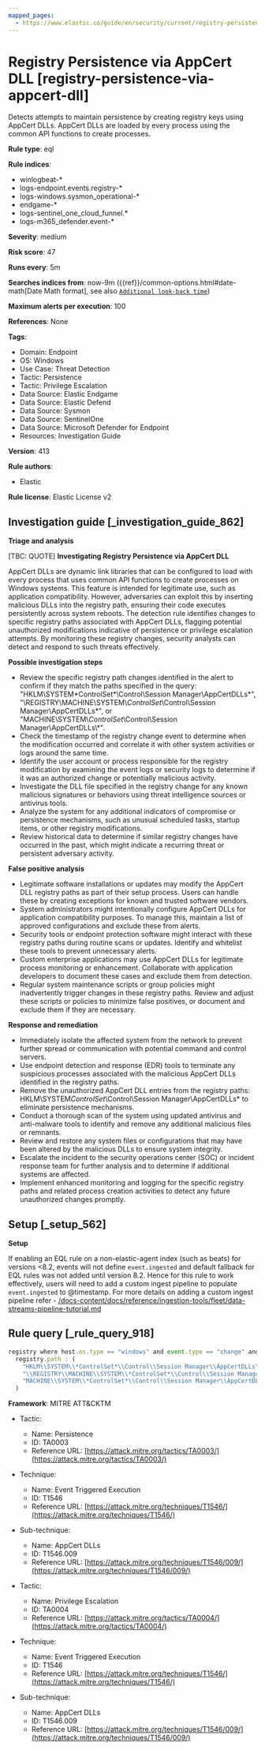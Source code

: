 ```yaml
---
mapped_pages:
  - https://www.elastic.co/guide/en/security/current/registry-persistence-via-appcert-dll.html
---
```


# Registry Persistence via AppCert DLL [registry-persistence-via-appcert-dll]

Detects attempts to maintain persistence by creating registry keys using AppCert DLLs. AppCert DLLs are loaded by every process using the common API functions to create processes.

**Rule type**: eql

**Rule indices**:

* winlogbeat-*
* logs-endpoint.events.registry-*
* logs-windows.sysmon_operational-*
* endgame-*
* logs-sentinel_one_cloud_funnel.*
* logs-m365_defender.event-*

**Severity**: medium

**Risk score**: 47

**Runs every**: 5m

**Searches indices from**: now-9m ({{ref}}/common-options.html#date-math[Date Math format], see also [`Additional look-back time`](docs-content://solutions/security/detect-and-alert/create-detection-rule.md#rule-schedule))

**Maximum alerts per execution**: 100

**References**: None

**Tags**:

* Domain: Endpoint
* OS: Windows
* Use Case: Threat Detection
* Tactic: Persistence
* Tactic: Privilege Escalation
* Data Source: Elastic Endgame
* Data Source: Elastic Defend
* Data Source: Sysmon
* Data Source: SentinelOne
* Data Source: Microsoft Defender for Endpoint
* Resources: Investigation Guide

**Version**: 413

**Rule authors**:

* Elastic

**Rule license**: Elastic License v2

## Investigation guide [_investigation_guide_862]

**Triage and analysis**

[TBC: QUOTE]
**Investigating Registry Persistence via AppCert DLL**

AppCert DLLs are dynamic link libraries that can be configured to load with every process that uses common API functions to create processes on Windows systems. This feature is intended for legitimate use, such as application compatibility. However, adversaries can exploit this by inserting malicious DLLs into the registry path, ensuring their code executes persistently across system reboots. The detection rule identifies changes to specific registry paths associated with AppCert DLLs, flagging potential unauthorized modifications indicative of persistence or privilege escalation attempts. By monitoring these registry changes, security analysts can detect and respond to such threats effectively.

**Possible investigation steps**

* Review the specific registry path changes identified in the alert to confirm if they match the paths specified in the query: "HKLM\\SYSTEM\*ControlSet*\\Control\\Session Manager\\AppCertDLLs\*", "\\REGISTRY\\MACHINE\\SYSTEM\\*ControlSet*\\Control\\Session Manager\\AppCertDLLs\*", or "MACHINE\\SYSTEM\\*ControlSet*\\Control\\Session Manager\\AppCertDLLs\\*".
* Check the timestamp of the registry change event to determine when the modification occurred and correlate it with other system activities or logs around the same time.
* Identify the user account or process responsible for the registry modification by examining the event logs or security logs to determine if it was an authorized change or potentially malicious activity.
* Investigate the DLL file specified in the registry change for any known malicious signatures or behaviors using threat intelligence sources or antivirus tools.
* Analyze the system for any additional indicators of compromise or persistence mechanisms, such as unusual scheduled tasks, startup items, or other registry modifications.
* Review historical data to determine if similar registry changes have occurred in the past, which might indicate a recurring threat or persistent adversary activity.

**False positive analysis**

* Legitimate software installations or updates may modify the AppCert DLL registry paths as part of their setup process. Users can handle these by creating exceptions for known and trusted software vendors.
* System administrators might intentionally configure AppCert DLLs for application compatibility purposes. To manage this, maintain a list of approved configurations and exclude these from alerts.
* Security tools or endpoint protection software might interact with these registry paths during routine scans or updates. Identify and whitelist these tools to prevent unnecessary alerts.
* Custom enterprise applications may use AppCert DLLs for legitimate process monitoring or enhancement. Collaborate with application developers to document these cases and exclude them from detection.
* Regular system maintenance scripts or group policies might inadvertently trigger changes in these registry paths. Review and adjust these scripts or policies to minimize false positives, or document and exclude them if they are necessary.

**Response and remediation**

* Immediately isolate the affected system from the network to prevent further spread or communication with potential command and control servers.
* Use endpoint detection and response (EDR) tools to terminate any suspicious processes associated with the malicious AppCert DLLs identified in the registry paths.
* Remove the unauthorized AppCert DLL entries from the registry paths: HKLM\SYSTEM*ControlSet*\Control\Session Manager\AppCertDLLs\* to eliminate persistence mechanisms.
* Conduct a thorough scan of the system using updated antivirus and anti-malware tools to identify and remove any additional malicious files or remnants.
* Review and restore any system files or configurations that may have been altered by the malicious DLLs to ensure system integrity.
* Escalate the incident to the security operations center (SOC) or incident response team for further analysis and to determine if additional systems are affected.
* Implement enhanced monitoring and logging for the specific registry paths and related process creation activities to detect any future unauthorized changes promptly.


## Setup [_setup_562]

**Setup**

If enabling an EQL rule on a non-elastic-agent index (such as beats) for versions <8.2, events will not define `event.ingested` and default fallback for EQL rules was not added until version 8.2. Hence for this rule to work effectively, users will need to add a custom ingest pipeline to populate `event.ingested` to @timestamp. For more details on adding a custom ingest pipeline refer - [/docs-content/docs/reference/ingestion-tools/fleet/data-streams-pipeline-tutorial.md](docs-content://reference/ingestion-tools/fleet/data-streams-pipeline-tutorial.md)


## Rule query [_rule_query_918]

```js
registry where host.os.type == "windows" and event.type == "change" and
  registry.path : (
    "HKLM\\SYSTEM\\*ControlSet*\\Control\\Session Manager\\AppCertDLLs\\*",
    "\\REGISTRY\\MACHINE\\SYSTEM\\*ControlSet*\\Control\\Session Manager\\AppCertDLLs\\*",
    "MACHINE\\SYSTEM\\*ControlSet*\\Control\\Session Manager\\AppCertDLLs\\*"
  )
```

**Framework**: MITRE ATT&CKTM

* Tactic:

    * Name: Persistence
    * ID: TA0003
    * Reference URL: [https://attack.mitre.org/tactics/TA0003/](https://attack.mitre.org/tactics/TA0003/)

* Technique:

    * Name: Event Triggered Execution
    * ID: T1546
    * Reference URL: [https://attack.mitre.org/techniques/T1546/](https://attack.mitre.org/techniques/T1546/)

* Sub-technique:

    * Name: AppCert DLLs
    * ID: T1546.009
    * Reference URL: [https://attack.mitre.org/techniques/T1546/009/](https://attack.mitre.org/techniques/T1546/009/)

* Tactic:

    * Name: Privilege Escalation
    * ID: TA0004
    * Reference URL: [https://attack.mitre.org/tactics/TA0004/](https://attack.mitre.org/tactics/TA0004/)

* Technique:

    * Name: Event Triggered Execution
    * ID: T1546
    * Reference URL: [https://attack.mitre.org/techniques/T1546/](https://attack.mitre.org/techniques/T1546/)

* Sub-technique:

    * Name: AppCert DLLs
    * ID: T1546.009
    * Reference URL: [https://attack.mitre.org/techniques/T1546/009/](https://attack.mitre.org/techniques/T1546/009/)



